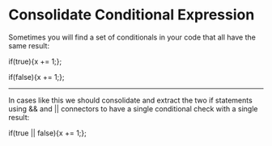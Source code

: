 # Consolidate Conditional Expression

Sometimes you will find a set of conditionals in your code that all have the same result:

if(true){x += 1;};

if(false){x += 1;};

***

In cases like this we should consolidate and extract the two if statements using && and || connectors to have a single conditional check with a single result:

if(true || false){x += 1;};
